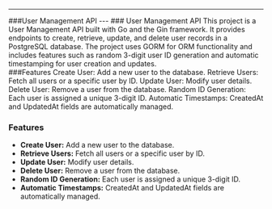 <hr></hr>
###User Management API
---
### User Management API
This project is a User Management API built with Go and the Gin framework. It provides endpoints to create, retrieve, update, and delete user records in a PostgreSQL database. The project uses GORM for ORM functionality and includes features such as random 3-digit user ID generation and automatic timestamping for user creation and updates.  
<br/>
###Features
Create User: Add a new user to the database.
Retrieve Users: Fetch all users or a specific user by ID.
Update User: Modify user details.
Delete User: Remove a user from the database.
Random ID Generation: Each user is assigned a unique 3-digit ID.
Automatic Timestamps: CreatedAt and UpdatedAt fields are automatically managed.

### Features
- **Create User:** Add a new user to the database.  
- **Retrieve Users:** Fetch all users or a specific user by ID.  
- **Update User:** Modify user details.  
- **Delete User:** Remove a user from the database.  
- **Random ID Generation:** Each user is assigned a unique 3-digit ID.  
- **Automatic Timestamps:** CreatedAt and UpdatedAt fields are automatically managed.  
